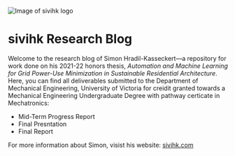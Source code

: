 ![Image of sivihk logo](sivihk_black_retina.png)

# sivihk Research Blog

Welcome to the research blog of Simon Hradil-Kasseckert—a repository for work done on his 2021-22 honors thesis, *Automation and Machine Learning for Grid Power-Use Minimization in Sustainable Residential Architecture*. Here, you can find all deliverables submitted to the Department of Mechanical Engineering, University of Victoria for creidit granted towards a Mechanical Engineering Undergraduate Degree with pathway certicate in Mechatronics:

- Mid-Term Progress Report
- Final Presntation
- Final Report

For more information about Simon, visist his website: [sivihk.com](https://sivihk.com)
